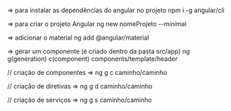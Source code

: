 => para instalar as dependências do angular no projeto
npm i -g angular/cli

=> para criar o projeto Angular
ng new nomeProjeto --minimal

=> adicionar o material
ng add @angular/material

=> gerar um componente (é criado dentro da pasta src/app)
ng g(generation) c(component) components/template/header

// criação de componentes
=> ng g c caminho/caminho

// criação de diretivas
=> ng g d caminho/caminho

// criação de serviços
=> ng g s caminho/caminho
